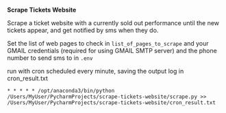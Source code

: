 **Scrape Tickets Website**

Scrape a ticket website with a currently sold out performance until the new tickets appear, and get notified by sms when they do. 

Set the list of web pages to check in `list_of_pages_to_scrape` and your GMAIL credentials (required for using GMAIL SMTP server) and the phone number to send sms to in `.env`

run with cron scheduled every minute, saving the output log in cron_result.txt
```
* * * * * /opt/anaconda3/bin/python /Users/MyUser/PycharmProjects/scrape-tickets-website/scrape.py >> /Users/MyUser/PycharmProjects/scrape-tickets-website/cron_result.txt
```